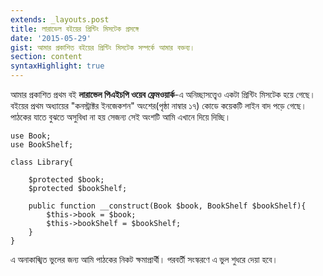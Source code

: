 ```yaml
---
extends: _layouts.post
title: লারাভেল বইয়ের প্রিন্টিং মিসটেক প্রসঙ্গে
date: '2015-05-29'
gist: আমার প্রকাশিত বইয়ের প্রিন্টিং মিসটেক সম্পর্কে আমার বক্তব্য।
section: content
syntaxHighlight: true
---
```


আমার প্রকাশিত প্রথম বই **লারাভেল পিএইচপি ওয়েব ফ্রেমওয়ার্ক**-এ অনিচ্ছাসত্ত্বেও একটা প্রিন্টিং মিসটেক হয়ে গেছে। বইয়ের প্রথম অধ্যায়ের "কনস্ট্রাক্টর ইনজেকশন" অংশের(পৃষ্ঠা নাম্বার ১৭) কোডে কয়েকটি লাইন বাদ পড়ে গেছে। পাঠকের যাতে বুঝতে অসুবিধা না হয় সেজন্য সেই অংশটি আমি এখানে দিয়ে দিচ্ছি।

```
use Book;
use BookShelf;

class Library{

    $protected $book;
    $protected $bookShelf;

    public function __construct(Book $book, BookShelf $bookShelf){
        $this->book = $book;
        $this->bookShelf = $bookShelf;
    }
}
```

এ অনাকাঙ্খিত ভুলের জন্য আমি পাঠকের নিকট ক্ষমাপ্রার্থী। পরবর্তী সংস্করণে এ ভুল শুধরে দেয়া হবে।
